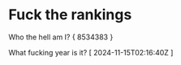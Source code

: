 # Fuck the rankings

Who the hell am I?
{ 8534383 }

What fucking year is it?
[ 2024-11-15T02:16:40Z ]
